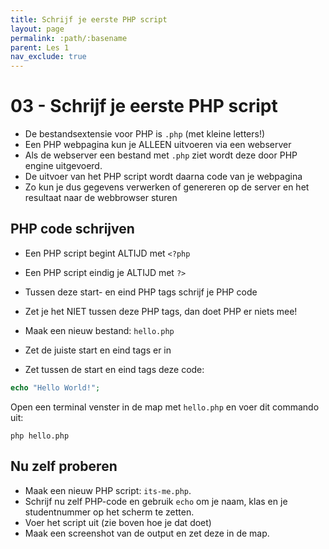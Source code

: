 ```yaml
---
title: Schrijf je eerste PHP script
layout: page
permalink: :path/:basename
parent: Les 1
nav_exclude: true
---
```


# 03 - Schrijf je eerste PHP script

- De bestandsextensie voor PHP is `.php` (met kleine letters!)  
- Een PHP webpagina kun je ALLEEN uitvoeren via een webserver 
- Als de webserver een bestand met `.php` ziet wordt deze door PHP engine uitgevoerd.
- De uitvoer van het PHP script wordt daarna code van je webpagina
- Zo kun je dus gegevens verwerken of genereren op de server en het resultaat naar de webbrowser sturen


## PHP code schrijven

- Een PHP script begint ALTIJD met `<?php `
- Een PHP script eindig je ALTIJD met `?>`
- Tussen deze start- en eind PHP tags schrijf je PHP code
- Zet je het NIET tussen deze PHP tags, dan doet PHP er niets mee!

- Maak een nieuw bestand: `hello.php`
- Zet de juiste start en eind tags er in
- Zet tussen de start en eind tags deze code:

```php
echo "Hello World!";
```
Open een terminal venster in de map met `hello.php` en voer dit commando uit:

`php hello.php`

## Nu zelf proberen

- Maak een nieuw PHP script: `its-me.php`.
- Schrijf nu zelf PHP-code en gebruik `echo` om je naam, klas en je studentnummer op het scherm te zetten.
- Voer het script uit (zie boven hoe je dat doet)
- Maak een screenshot van de output en zet deze in de map.


